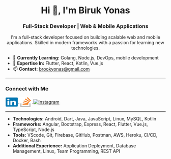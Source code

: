 <h1 align="center">Hi 👋, I'm Biruk Yonas</h1>
<h3 align="center">Full-Stack Developer | Web & Mobile Applications</h3>

<p align="center">I'm a full-stack developer focused on building scalable web and mobile applications. Skilled in modern frameworks with a passion for learning new technologies.</p>

- 🌱 **Currently Learning:** Golang, Node.js, DevOps, mobile development
- 💬 **Expertise In:** Flutter, React, Kotlin, Vue.js
- 📫 **Contact:** brookyonas@gmail.com

---

<h3 align="left">Connect with Me</h3>
<p align="left">
  <a href="https://linkedin.com/in/biruk-yonas" target="blank">
    <img align="center" src="https://raw.githubusercontent.com/devicons/devicon/master/icons/linkedin/linkedin-original.svg" alt="LinkedIn" height="30" width="40" />
  </a> 
  <a href="https://stackoverflow.com/users/14139196" target="blank">
    <img align="center" src="https://raw.githubusercontent.com/devicons/devicon/master/icons/stackoverflow/stackoverflow-original.svg" alt="Stack Overflow" height="30" width="40" />
  </a> 
  <a href="https://instagram.com/brook__yonas" target="blank">
    <img align="center" src="https://raw.githubusercontent.com/devicons/devicon/master/icons/instagram/instagram-original.svg" alt="Instagram" height="30" width="40" />
  </a>
</p>

---

- **Technologies:** Android, Dart, Java, JavaScript, Linux, MySQL, Kotlin
- **Frameworks:** Angular, Bootstrap, Express, React, Flutter, Vue.js, TypeScript, Node.js
- **Tools:** VScode, Git, Firebase, GitHub, Postman, AWS, Heroku, CI/CD, Docker, Bash
- **Additional Experience:** Application Deployment, Database Management, Linux, Team Programming, REST API
